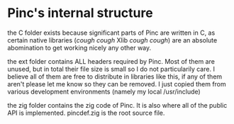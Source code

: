 # Pinc's internal structure

the C folder exists because significant parts of Pinc are written in C, as certain native libraries (*cough cough* Xlib *cough cough*) are an absolute abomination to get working nicely any other way.

the ext folder contains ALL headers required by Pinc. Most of them are unused, but in total their file size is small so I do not particularily care. I believe all of them are free to distribute in libraries like this, if any of them aren't please let me know so they can be removed. I just copied them from various development environments (namely my local /usr/include)

the zig folder contains the zig code of Pinc. It is also where all of the public API is implemented. pincdef.zig is the root source file.
